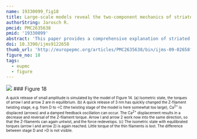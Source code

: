 ```yaml
---
name: 19330099_fig18
title: Large-scale models reveal the two-component mechanics of striated muscle.
authorString: Jarosch R.
pmcid: PMC2635638
pmid: '19330099'
abstract: 'This paper provides a comprehensive explanation of striated muscle mechanics and contraction on the basis of filament rotations. Helical proteins, particularly the coiled-coils of tropomyosin, myosin and alpha-actinin, shorten their H-bonds cooperatively and produce torque and filament rotations when the Coulombic net-charge repulsion of their highly charged side-chains is diminished by interaction with ions. The classical "two-component model" of active muscle differentiated a "contractile component" which stretches the "series elastic component" during force production. The contractile components are the helically shaped thin filaments of muscle that shorten the sarcomeres by clockwise drilling into the myosin cross-bridges with torque decrease (= force-deficit). Muscle stretch means drawing out the thin filament helices off the cross-bridges under passive counterclockwise rotation with torque increase (= stretch activation). Since each thin filament is anchored by four elastic alpha-actinin Z-filaments (provided with force-regulating sites for Ca(2+) binding), the thin filament rotations change the torsional twist of the four Z-filaments as the "series elastic components". Large scale models simulate the changes of structure and force in the Z-band by the different Z-filament twisting stages A, B, C, D, E, F and G. Stage D corresponds to the isometric state. The basic phenomena of muscle physiology, i. e. latency relaxation, Fenn-effect, the force-velocity relation, the length-tension relation, unexplained energy, shortening heat, the Huxley-Simmons phases, etc. are explained and interpreted with the help of the model experiments.'
doi: 10.3390/ijms9122658
thumb_url: 'http://europepmc.org/articles/PMC2635638/bin/ijms-09-02658f18.gif'
figure_no: 18
tags:
  - eupmc
  - figure
---
```

<img src='http://europepmc.org/articles/PMC2635638/bin/ijms-09-02658f18.jpg' style='max-height: 300px'>
### Figure 18
<p style='font-size: 10px;'>A quick release of small amplitude is simulated by the model of <xref ref-type="fig" rid="f14-ijms-09-02658">Figure 14</xref>.  (a) Isometric state, the torques of arrow l and arrow 2 are in equilibrium. (b) A quick release of 3 nm has quickly changed the Z-filament twisting stage, e.g. from D to &lt;C (the twisting stage of the model is here somewhat too large), Ca<sup>2+</sup> is displaced (arrows) and a damped feedback oscillation can occur. The Ca<sup>2+</sup> displacement results in a decrease and reversal of the Z-filament torque. Arrow l and arrow 2 work now into the same direction, so that the Z-filaments can again untwist, and the force redevelops. (c) The isometric state with equilibrated torques (arrow l and arrow 2) is again reached. Little torque of the thin filaments is lost. The difference between stage D and &gt;D is not visible.</p>